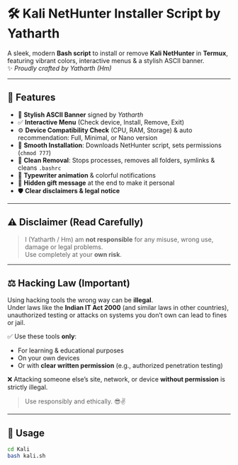 # 🛠️ Kali NetHunter Installer Script by Yatharth

A sleek, modern **Bash script** to install or remove **Kali NetHunter** in **Termux**, featuring vibrant colors, interactive menus & a stylish ASCII banner.  
✨ *Proudly crafted by Yatharth (Hm)*

---

## 🌟 Features
- 🎨 **Stylish ASCII Banner** signed by *Yatharth*
- ✅ **Interactive Menu** (Check device, Install, Remove, Exit)
- ⚙️ **Device Compatibility Check** (CPU, RAM, Storage) & auto recommendation: Full, Minimal, or Nano version
- 🔧 **Smooth Installation**: Downloads NetHunter script, sets permissions (`chmod 777`)
- 🧹 **Clean Removal**: Stops processes, removes all folders, symlinks & cleans `.bashrc`
- 💬 **Typewriter animation** & colorful notifications
- 🎁 **Hidden gift message** at the end to make it personal
- 🛡️ **Clear disclaimers & legal notice**

---

## ⚠️ Disclaimer (Read Carefully)
> I (Yatharth / Hm) am **not responsible** for any misuse, wrong use, damage or legal problems.  
> Use completely at your **own risk**.

---

## ⚖️ Hacking Law (Important)
Using hacking tools the wrong way can be **illegal**.  
Under laws like the **Indian IT Act 2000** (and similar laws in other countries), unauthorized testing or attacks on systems you don’t own can lead to fines or jail.

✅ Use these tools **only**:
- For learning & educational purposes
- On your own devices
- Or with **clear written permission** (e.g., authorized penetration testing)

❌ Attacking someone else’s site, network, or device **without permission** is strictly illegal.

> Use responsibly and ethically. 😎✌️

---

## 🚀 Usage
```bash
cd Kali
bash kali.sh
